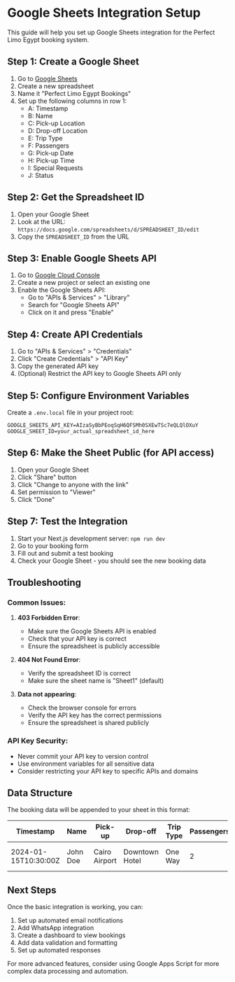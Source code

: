 # Google Sheets Integration Setup

This guide will help you set up Google Sheets integration for the Perfect Limo Egypt booking system.

## Step 1: Create a Google Sheet

1. Go to [Google Sheets](https://sheets.google.com)
2. Create a new spreadsheet
3. Name it "Perfect Limo Egypt Bookings"
4. Set up the following columns in row 1:
   - A: Timestamp
   - B: Name
   - C: Pick-up Location
   - D: Drop-off Location
   - E: Trip Type
   - F: Passengers
   - G: Pick-up Date
   - H: Pick-up Time
   - I: Special Requests
   - J: Status

## Step 2: Get the Spreadsheet ID

1. Open your Google Sheet
2. Look at the URL: `https://docs.google.com/spreadsheets/d/SPREADSHEET_ID/edit`
3. Copy the `SPREADSHEET_ID` from the URL

## Step 3: Enable Google Sheets API

1. Go to [Google Cloud Console](https://console.cloud.google.com)
2. Create a new project or select an existing one
3. Enable the Google Sheets API:
   - Go to "APIs & Services" > "Library"
   - Search for "Google Sheets API"
   - Click on it and press "Enable"

## Step 4: Create API Credentials

1. Go to "APIs & Services" > "Credentials"
2. Click "Create Credentials" > "API Key"
3. Copy the generated API key
4. (Optional) Restrict the API key to Google Sheets API only

## Step 5: Configure Environment Variables

Create a `.env.local` file in your project root:

```env
GOOGLE_SHEETS_API_KEY=AIzaSyBbPEoqSqH6QFSMh0SXEwTSc7eQLQlOXuY
GOOGLE_SHEET_ID=your_actual_spreadsheet_id_here
```

## Step 6: Make the Sheet Public (for API access)

1. Open your Google Sheet
2. Click "Share" button
3. Click "Change to anyone with the link"
4. Set permission to "Viewer"
5. Click "Done"

## Step 7: Test the Integration

1. Start your Next.js development server: `npm run dev`
2. Go to your booking form
3. Fill out and submit a test booking
4. Check your Google Sheet - you should see the new booking data

## Troubleshooting

### Common Issues:

1. **403 Forbidden Error**:

   - Make sure the Google Sheets API is enabled
   - Check that your API key is correct
   - Ensure the spreadsheet is publicly accessible

2. **404 Not Found Error**:

   - Verify the spreadsheet ID is correct
   - Make sure the sheet name is "Sheet1" (default)

3. **Data not appearing**:
   - Check the browser console for errors
   - Verify the API key has the correct permissions
   - Ensure the spreadsheet is shared publicly

### API Key Security:

- Never commit your API key to version control
- Use environment variables for all sensitive data
- Consider restricting your API key to specific APIs and domains

## Data Structure

The booking data will be appended to your sheet in this format:

| Timestamp            | Name     | Pick-up       | Drop-off       | Trip Type | Passengers | Date       | Time  | Special Requests  | Status |
| -------------------- | -------- | ------------- | -------------- | --------- | ---------- | ---------- | ----- | ----------------- | ------ |
| 2024-01-15T10:30:00Z | John Doe | Cairo Airport | Downtown Hotel | One Way   | 2          | 2024-01-20 | 14:00 | Child seat needed | New    |

## Next Steps

Once the basic integration is working, you can:

1. Set up automated email notifications
2. Add WhatsApp integration
3. Create a dashboard to view bookings
4. Add data validation and formatting
5. Set up automated responses

For more advanced features, consider using Google Apps Script for more complex data processing and automation.
